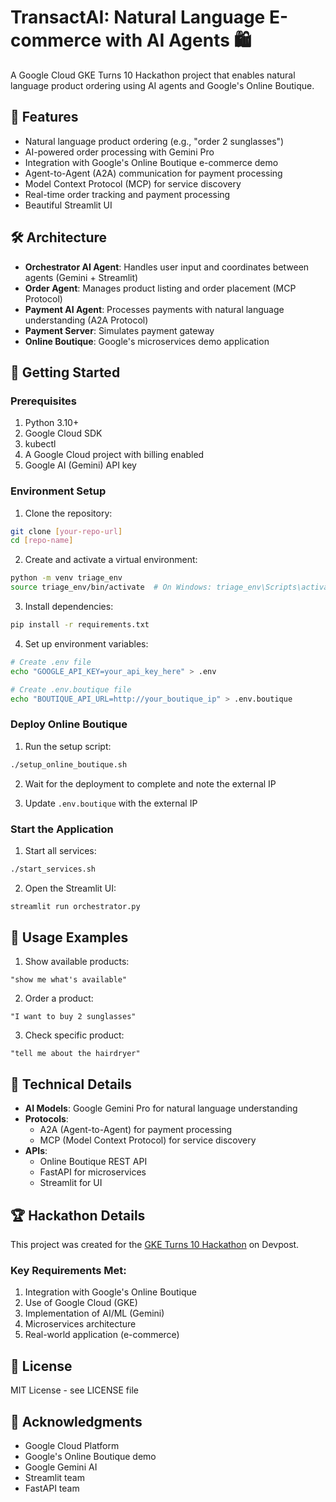 # TransactAI: Natural Language E-commerce with AI Agents 🛍️

A Google Cloud GKE Turns 10 Hackathon project that enables natural language product ordering using AI agents and Google's Online Boutique.

## 🌟 Features

- Natural language product ordering (e.g., "order 2 sunglasses")
- AI-powered order processing with Gemini Pro
- Integration with Google's Online Boutique e-commerce demo
- Agent-to-Agent (A2A) communication for payment processing
- Model Context Protocol (MCP) for service discovery
- Real-time order tracking and payment processing
- Beautiful Streamlit UI

## 🛠️ Architecture

- **Orchestrator AI Agent**: Handles user input and coordinates between agents (Gemini + Streamlit)
- **Order Agent**: Manages product listing and order placement (MCP Protocol)
- **Payment AI Agent**: Processes payments with natural language understanding (A2A Protocol)
- **Payment Server**: Simulates payment gateway
- **Online Boutique**: Google's microservices demo application

## 🚀 Getting Started

### Prerequisites

1. Python 3.10+
2. Google Cloud SDK
3. kubectl
4. A Google Cloud project with billing enabled
5. Google AI (Gemini) API key

### Environment Setup

1. Clone the repository:
```bash
git clone [your-repo-url]
cd [repo-name]
```

2. Create and activate a virtual environment:
```bash
python -m venv triage_env
source triage_env/bin/activate  # On Windows: triage_env\Scripts\activate
```

3. Install dependencies:
```bash
pip install -r requirements.txt
```

4. Set up environment variables:
```bash
# Create .env file
echo "GOOGLE_API_KEY=your_api_key_here" > .env

# Create .env.boutique file
echo "BOUTIQUE_API_URL=http://your_boutique_ip" > .env.boutique
```

### Deploy Online Boutique

1. Run the setup script:
```bash
./setup_online_boutique.sh
```

2. Wait for the deployment to complete and note the external IP

3. Update `.env.boutique` with the external IP

### Start the Application

1. Start all services:
```bash
./start_services.sh
```

2. Open the Streamlit UI:
```bash
streamlit run orchestrator.py
```

## 🎯 Usage Examples

1. Show available products:
```
"show me what's available"
```

2. Order a product:
```
"I want to buy 2 sunglasses"
```

3. Check specific product:
```
"tell me about the hairdryer"
```

## 🔧 Technical Details

- **AI Models**: Google Gemini Pro for natural language understanding
- **Protocols**: 
  - A2A (Agent-to-Agent) for payment processing
  - MCP (Model Context Protocol) for service discovery
- **APIs**: 
  - Online Boutique REST API
  - FastAPI for microservices
  - Streamlit for UI

## 🏆 Hackathon Details

This project was created for the [GKE Turns 10 Hackathon](https://gketurns10.devpost.com/) on Devpost.

### Key Requirements Met:
1. Integration with Google's Online Boutique
2. Use of Google Cloud (GKE)
3. Implementation of AI/ML (Gemini)
4. Microservices architecture
5. Real-world application (e-commerce)

## 📝 License

MIT License - see LICENSE file

## 🙏 Acknowledgments

- Google Cloud Platform
- Google's Online Boutique demo
- Google Gemini AI
- Streamlit team
- FastAPI team
